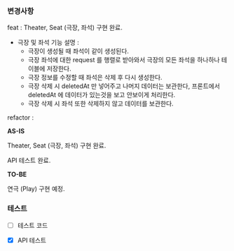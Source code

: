 ### 변경사항
<!-- 이 PR에서 어떤점들이 변경되었는지 기술해주세요. 가급적이면 as-is, to-be를 활용해서 작성해주세요.  -->

feat :  Theater, Seat (극장, 좌석) 구현 완료.

- 극장 및 좌석 기능 설명 : 
  - 극장이 생성될 때 좌석이 같이 생성된다. 
  - 극장 좌석에 대한 request 를 행렬로 받아와서 극장의 모든 좌석을 하나하나 테이블에 저장한다.
  - 극장 정보를 수정할 때 좌석은 삭제 후 다시 생성한다.
  - 극장 삭제 시 deletedAt 만 넣어주고 나머지 데이터는 보관한다, 프론트에서 deletedAt 에 데이터가 있는것을 보고 안보이게 처리한다.
  - 극장 삭제 시 좌석 또한 삭제하지 않고 데이터를 보관한다.

refactor :


**AS-IS**

Theater, Seat (극장, 좌석) 구현 완료.

API 테스트 완료.

**TO-BE**

연극 (Play) 구현 예정.

### 테스트
<!-- 본 변경사항이 테스트가 되었는지 기술해주세요 --> 
- [ ] 테스트 코드

- [X] API 테스트